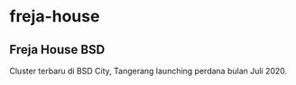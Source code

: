 # freja-house
Freja House BSD
---------------
Cluster terbaru di BSD City, Tangerang launching perdana bulan Juli 2020.
